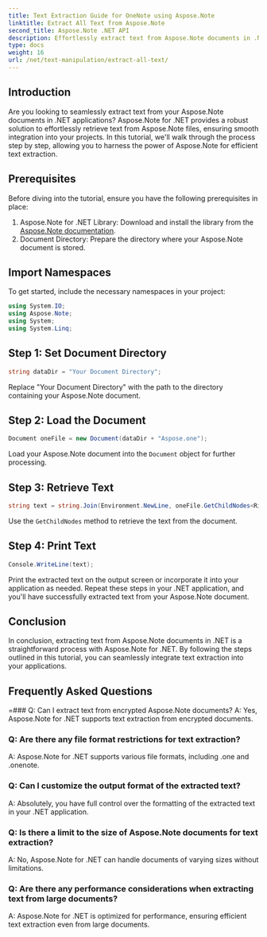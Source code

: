 ```yaml
---
title: Text Extraction Guide for OneNote using Aspose.Note
linktitle: Extract All Text from Aspose.Note
second_title: Aspose.Note .NET API
description: Effortlessly extract text from Aspose.Note documents in .NET with Aspose.Note for .NET. Follow our step-by-step guide for seamless integration. 
type: docs
weight: 16
url: /net/text-manipulation/extract-all-text/
---
```

## Introduction
Are you looking to seamlessly extract text from your Aspose.Note documents in .NET applications? Aspose.Note for .NET provides a robust solution to effortlessly retrieve text from Aspose.Note files, ensuring smooth integration into your projects. In this tutorial, we'll walk through the process step by step, allowing you to harness the power of Aspose.Note for efficient text extraction.
## Prerequisites
Before diving into the tutorial, ensure you have the following prerequisites in place:
1. Aspose.Note for .NET Library: Download and install the library from the [Aspose.Note documentation](https://reference.aspose.com/note/net/).
2. Document Directory: Prepare the directory where your Aspose.Note document is stored.
## Import Namespaces
To get started, include the necessary namespaces in your project:
```csharp
using System.IO;
using Aspose.Note;
using System;
using System.Linq;
```
## Step 1: Set Document Directory
```csharp
string dataDir = "Your Document Directory";
```
Replace "Your Document Directory" with the path to the directory containing your Aspose.Note document.
## Step 2: Load the Document
```csharp
Document oneFile = new Document(dataDir + "Aspose.one");
```
Load your Aspose.Note document into the `Document` object for further processing.
## Step 3: Retrieve Text
```csharp
string text = string.Join(Environment.NewLine, oneFile.GetChildNodes<RichText>().Select(e => e.Text)) + Environment.NewLine;
```
Use the `GetChildNodes` method to retrieve the text from the document.
## Step 4: Print Text
```csharp
Console.WriteLine(text);
```
Print the extracted text on the output screen or incorporate it into your application as needed.
Repeat these steps in your .NET application, and you'll have successfully extracted text from your Aspose.Note document.
## Conclusion
In conclusion, extracting text from Aspose.Note documents in .NET is a straightforward process with Aspose.Note for .NET. By following the steps outlined in this tutorial, you can seamlessly integrate text extraction into your applications.
## Frequently Asked Questions
=### Q: Can I extract text from encrypted Aspose.Note documents?
A: Yes, Aspose.Note for .NET supports text extraction from encrypted documents.
### Q: Are there any file format restrictions for text extraction?
A: Aspose.Note for .NET supports various file formats, including .one and .onenote.
### Q: Can I customize the output format of the extracted text?
A: Absolutely, you have full control over the formatting of the extracted text in your .NET application.
### Q: Is there a limit to the size of Aspose.Note documents for text extraction?
A: No, Aspose.Note for .NET can handle documents of varying sizes without limitations.
### Q: Are there any performance considerations when extracting text from large documents?
A: Aspose.Note for .NET is optimized for performance, ensuring efficient text extraction even from large documents.

